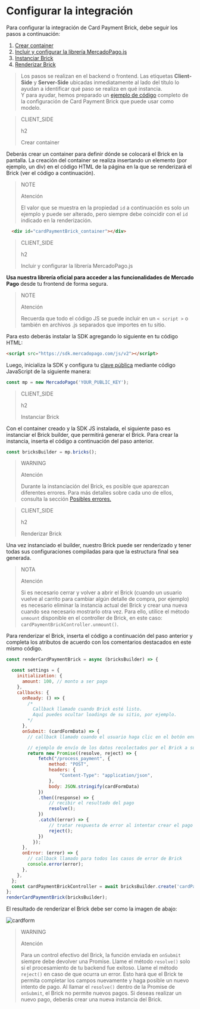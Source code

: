 # Configurar la integración

Para configurar la integración de Card Payment Brick, debe seguir los pasos a continuación:

1. [Crear container](#bookmark_crear_container)
2. [Incluir y configurar la librería MercadoPago.js](#bookmark_incluir_y_configurar_la_librería_mercadopago.js)
3. [Instanciar Brick](#bookmark_instanciar_brick)
4. [Renderizar Brick](#bookmark_renderizar_brick)

> Los pasos se realizan en el backend o frontend. Las etiquetas **Client-Side** y **Server-Side** ubicadas inmediatamente al lado del título lo ayudan a identificar qué paso se realiza en qué instancia.
> <br/>
> Y para ayudar, hemos preparado un [ejemplo de código](/developers/es/docs/checkout-bricks/card-payment-brick/code-example) completo de la configuración de Card Payment Brick que puede usar como modelo.

> CLIENT_SIDE
>
> h2
>
> Crear container

Deberás crear un container para definir dónde se colocará el Brick en la pantalla. La creación del container se realiza insertando un elemento (por ejemplo, un div) en el código HTML de la página en la que se renderizará el Brick (ver el código a continuación).

> NOTE
>
> Atención
>
> El valor que se muestra en la propiedad `id` a continuación es solo un ejemplo y puede ser alterado, pero siempre debe coincidir con el `id` indicado en la renderización.

```html
  <div id="cardPaymentBrick_container"></div>
```

> CLIENT_SIDE
>
> h2
>
> Incluir y configurar la librería MercadoPago.js

**Usa nuestra librería oficial para acceder a las funcionalidades de Mercado Pago** desde tu frontend de forma segura.

> NOTE
>
> Atención
>
> Recuerda que todo el código JS se puede incluir en un `< script >` o también en archivos .js separados que importes en tu sitio.

Para esto deberás instalar la SDK agregando lo siguiente en tu código HTML:

```html
<script src="https://sdk.mercadopago.com/js/v2"></script>
```

Luego, inicializa la SDK y configura tu [clave pública](/developers/es/guides/additional-content/credentials/credentials) mediante código JavaScript de la siguiente manera:

```javascript
const mp = new MercadoPago('YOUR_PUBLIC_KEY');
```

> CLIENT_SIDE
>
> h2
>
> Instanciar Brick

Con el container creado y la SDK JS instalada, el siguiente paso es instanciar el Brick builder, que permitirá generar el Brick. Para crear la instancia, inserta el código a continuación del paso anterior.

```javascript
const bricksBuilder = mp.bricks();
```

> WARNING
>
> Atención
>
> Durante la instanciación del Brick, es posible que aparezcan diferentes errores. Para más detalles sobre cada uno de ellos, consulta la sección [Posibles errores.](/developers/es/docs/checkout-bricks/additional-content/possible-errors)

> CLIENT_SIDE
>
> h2
>
> Renderizar Brick

Una vez instanciado el builder, nuestro Brick puede ser renderizado y tener todas sus configuraciones compiladas para que la estructura final sea generada.

> NOTA
>
> Atención
>
> Si es necesario cerrar y volver a abrir el Brick (cuando un usuario vuelve al carrito para cambiar algún detalle de compra, por ejemplo) es necesario eliminar la instancia actual del Brick y crear una nueva cuando sea necesario mostrarlo otra vez. 
> Para ello, utilice el método `unmount` disponible en el controller de Brick, en este caso: `cardPaymentBrickController.unmount()`.

Para renderizar el Brick, inserta el código a continuación del paso anterior y completa los atributos de acuerdo con los comentarios destacados en este mismo código.

```javascript
const renderCardPaymentBrick = async (bricksBuilder) => {

  const settings = {
    initialization: {
      amount: 100, // monto a ser pago
    },
    callbacks: {
      onReady: () => {
        /*
          Callback llamado cuando Brick esté listo.
          Aquí puedes ocultar loadings de su sitio, por ejemplo.
        */
      },
      onSubmit: (cardFormData) => {
        // callback llamado cuando el usuario haga clic en el botón enviar los datos

        // ejemplo de envío de los datos recolectados por el Brick a su servidor
        return new Promise((resolve, reject) => {
            fetch("/process_payment", { 
                method: "POST",
                headers: {
                    "Content-Type": "application/json",
                },
                body: JSON.stringify(cardFormData)
            })
            .then((response) => {
                // recibir el resultado del pago
                resolve();
            })
            .catch((error) => {
                // tratar respuesta de error al intentar crear el pago
                reject();
            })
          });
      },
      onError: (error) => { 
        // callback llamado para todos los casos de error de Brick
        console.error(error);
      },
    },
  };
  const cardPaymentBrickController = await bricksBuilder.create('cardPayment', 'cardPaymentBrick_container', settings);
};
renderCardPaymentBrick(bricksBuilder);
```

El resultado de renderizar el Brick debe ser como la imagen de abajo:

![cardform](checkout-bricks/card-form-es.png)

> WARNING
>
> Atención
>
> Para un control efectivo del Brick, la función enviada en `onSubmit` siempre debe devolver una Promise. Llame el método `resolve()` solo si el procesamiento de tu backend fue exitoso. Llame el método `reject()` en caso de que ocurra un error. Esto hará que el Brick te permita completar los campos nuevamente y haga posible un nuevo intento de pago. Al llamar el `resolve()` dentro de la Promise de `onSubmit`, el Brick no permite nuevos pagos. Si deseas realizar un nuevo pago, deberás crear una nueva instancia del Brick.